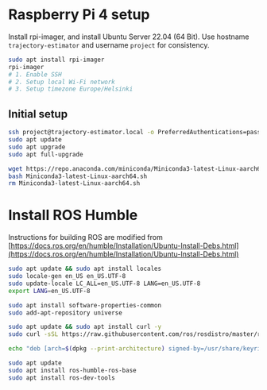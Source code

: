 # Raspberry Pi 4 setup

Install rpi-imager, and install Ubuntu Server 22.04 (64 Bit). Use hostname `trajectory-estimator` and username `project` for consistency.

```bash
sudo apt install rpi-imager
rpi-imager
# 1. Enable SSH
# 2. Setup local Wi-Fi network
# 3. Setup timezone Europe/Helsinki
```

## Initial setup

```bash
ssh project@trajectory-estimator.local -o PreferredAuthentications=password
sudo apt update
sudo apt upgrade
sudo apt full-upgrade

wget https://repo.anaconda.com/miniconda/Miniconda3-latest-Linux-aarch64.sh
bash Miniconda3-latest-Linux-aarch64.sh
rm Miniconda3-latest-Linux-aarch64.sh
```

# Install ROS Humble

Instructions for building ROS are modified from [https://docs.ros.org/en/humble/Installation/Ubuntu-Install-Debs.html](https://docs.ros.org/en/humble/Installation/Ubuntu-Install-Debs.html)

```bash
sudo apt update && sudo apt install locales
sudo locale-gen en_US en_US.UTF-8
sudo update-locale LC_ALL=en_US.UTF-8 LANG=en_US.UTF-8
export LANG=en_US.UTF-8

sudo apt install software-properties-common
sudo add-apt-repository universe

sudo apt update && sudo apt install curl -y
sudo curl -sSL https://raw.githubusercontent.com/ros/rosdistro/master/ros.key -o /usr/share/keyrings/ros-archive-keyring.gpg

echo "deb [arch=$(dpkg --print-architecture) signed-by=/usr/share/keyrings/ros-archive-keyring.gpg] http://packages.ros.org/ros2/ubuntu $(. /etc/os-release && echo $UBUNTU_CODENAME) main" | sudo tee /etc/apt/sources.list.d/ros2.list > /dev/null

sudo apt update
sudo apt install ros-humble-ros-base
sudo apt install ros-dev-tools
```

